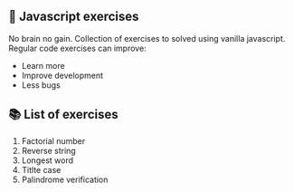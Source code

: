 ## :rocket: Javascript exercises

No brain no gain. Collection of exercises to solved using vanilla javascript. Regular code exercises can improve:
- Learn more
- Improve development
- Less bugs

## :books: List of exercises

1. Factorial number
2. Reverse string
3. Longest word
4. Titlte case
5. Palindrome verification
